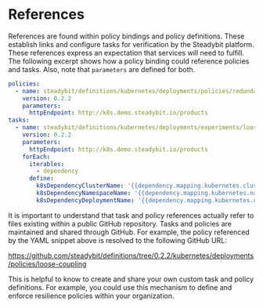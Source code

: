 # References

References are found within policy bindings and policy definitions. These establish links and configure tasks for verification by the Steadybit platform. These references express an expectation that services will need to fulfill. The following excerpt shows how a policy binding could reference policies and tasks. Also, note that `parameters` are defined for both.

```yml
policies:
  - name: steadybit/definitions/kubernetes/deployments/policies/redundancy-pod
    version: 0.2.2
    parameters:
      httpEndpoint: http://k8s.demo.steadybit.io/products
tasks:
  - name: steadybit/definitions/kubernetes/deployments/experiments/loose-coupling-to-dependency
    version: 0.2.2
    parameters:
      httpEndpoint: http://k8s.demo.steadybit.io/products
    forEach:
      iterables:
        - dependency
      define:
        k8sDependencyClusterName: '{{dependency.mapping.kubernetes.cluster}}'
        k8sDependencyNamespaceName: '{{dependency.mapping.kubernetes.namespace}}'
        k8sDependencyDeploymentName: '{{dependency.mapping.kubernetes.deployment}}'
```

It is important to understand that task and policy references actually refer to files existing within a public GitHub repository. Tasks and policies are maintained and shared through GitHub. For example, the policy referenced by the YAML snippet above is resolved to the following GitHub URL:

https://github.com/steadybit/definitions/tree/0.2.2/kubernetes/deployments/policies/loose-coupling

This is helpful to know to create and share your own custom task and policy definitions. For example, you could use this mechanism to define and enforce resilience policies within your organization.
